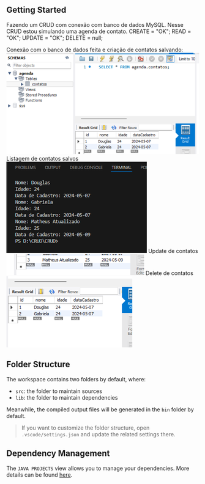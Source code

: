 ## Getting Started

Fazendo um CRUD com conexão com banco de dados MySQL.
Nesse CRUD estou simulando uma agenda de contato.
CREATE = "OK";
READ = "OK";
UPDATE = "OK";
DELETE = null;

Conexão com o banco de dados feita e criação de contatos salvando:
![Create](readmeimg/create.png)
Listagem de contatos salvos
![Read](readmeimg/read.png)
Update de contatos
![Update](readmeimg/update.png)
Delete de contatos
![Delete](readmeimg/delete.png)

## Folder Structure

The workspace contains two folders by default, where:

- `src`: the folder to maintain sources
- `lib`: the folder to maintain dependencies

Meanwhile, the compiled output files will be generated in the `bin` folder by default.

> If you want to customize the folder structure, open `.vscode/settings.json` and update the related settings there.

## Dependency Management

The `JAVA PROJECTS` view allows you to manage your dependencies. More details can be found [here](https://github.com/microsoft/vscode-java-dependency#manage-dependencies).
